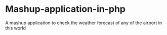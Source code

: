 # Mashup-application-in-php
A mashup application to check the weather forecast of any of the airport in this world
